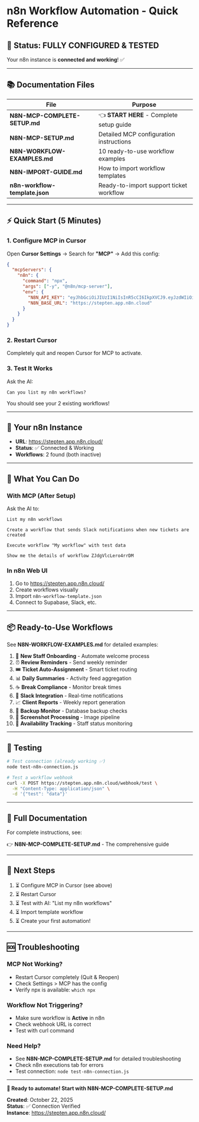 # n8n Workflow Automation - Quick Reference

## 🎉 Status: FULLY CONFIGURED & TESTED

Your n8n instance is **connected and working**! ✅

---

## 📚 Documentation Files

| File | Purpose |
|------|---------|
| **N8N-MCP-COMPLETE-SETUP.md** | 👈 **START HERE** - Complete setup guide |
| **N8N-MCP-SETUP.md** | Detailed MCP configuration instructions |
| **N8N-WORKFLOW-EXAMPLES.md** | 10 ready-to-use workflow examples |
| **N8N-IMPORT-GUIDE.md** | How to import workflow templates |
| **n8n-workflow-template.json** | Ready-to-import support ticket workflow |

---

## ⚡ Quick Start (5 Minutes)

### 1. Configure MCP in Cursor

Open **Cursor Settings** → Search for **"MCP"** → Add this config:

```json
{
  "mcpServers": {
    "n8n": {
      "command": "npx",
      "args": ["-y", "@n8n/mcp-server"],
      "env": {
        "N8N_API_KEY": "eyJhbGciOiJIUzI1NiIsInR5cCI6IkpXVCJ9.eyJzdWIiOiIxNGRkNGE1Yi02NWNhLTQwMjktYjQ1Zi0xMzFmNzNlODEwNGQiLCJpc3MiOiJuOG4iLCJhdWQiOiJwdWJsaWMtYXBpIiwiaWF0IjoxNzYxMTE5OTQ0fQ.-RvaXRwajrWG-FX60L2mnV7g7OKmJNbLc8cI8vgs2mE",
        "N8N_BASE_URL": "https://stepten.app.n8n.cloud"
      }
    }
  }
}
```

### 2. Restart Cursor

Completely quit and reopen Cursor for MCP to activate.

### 3. Test It Works

Ask the AI:
```
Can you list my n8n workflows?
```

You should see your 2 existing workflows!

---

## 🔗 Your n8n Instance

- **URL**: https://stepten.app.n8n.cloud/
- **Status**: ✅ Connected & Working
- **Workflows**: 2 found (both inactive)

---

## 🚀 What You Can Do

### With MCP (After Setup)

Ask the AI to:

```
List my n8n workflows
```

```
Create a workflow that sends Slack notifications when new tickets are created
```

```
Execute workflow "My workflow" with test data
```

```
Show me the details of workflow ZJdgVlcLero4rrDM
```

### In n8n Web UI

1. Go to https://stepten.app.n8n.cloud/
2. Create workflows visually
3. Import `n8n-workflow-template.json`
4. Connect to Supabase, Slack, etc.

---

## 📦 Ready-to-Use Workflows

See **N8N-WORKFLOW-EXAMPLES.md** for detailed examples:

1. 🎫 **New Staff Onboarding** - Automate welcome process
2. ⏰ **Review Reminders** - Send weekly reminder
3. 🎟️ **Ticket Auto-Assignment** - Smart ticket routing
4. 📊 **Daily Summaries** - Activity feed aggregation
5. ☕ **Break Compliance** - Monitor break times
6. 💬 **Slack Integration** - Real-time notifications
7. 📈 **Client Reports** - Weekly report generation
8. 💾 **Backup Monitor** - Database backup checks
9. 📸 **Screenshot Processing** - Image pipeline
10. 👥 **Availability Tracking** - Staff status monitoring

---

## 🔧 Testing

```bash
# Test connection (already working ✅)
node test-n8n-connection.js

# Test a workflow webhook
curl -X POST https://stepten.app.n8n.cloud/webhook/test \
  -H "Content-Type: application/json" \
  -d '{"test": "data"}'
```

---

## 📖 Full Documentation

For complete instructions, see:

👉 **N8N-MCP-COMPLETE-SETUP.md** - The comprehensive guide

---

## 🎯 Next Steps

1. ⏳ Configure MCP in Cursor (see above)
2. ⏳ Restart Cursor
3. ⏳ Test with AI: "List my n8n workflows"
4. ⏳ Import template workflow
5. ⏳ Create your first automation!

---

## 🆘 Troubleshooting

### MCP Not Working?
- Restart Cursor completely (Quit & Reopen)
- Check Settings > MCP has the config
- Verify npx is available: `which npx`

### Workflow Not Triggering?
- Make sure workflow is **Active** in n8n
- Check webhook URL is correct
- Test with curl command

### Need Help?
- See **N8N-MCP-COMPLETE-SETUP.md** for detailed troubleshooting
- Check n8n executions tab for errors
- Test connection: `node test-n8n-connection.js`

---

**🚀 Ready to automate! Start with N8N-MCP-COMPLETE-SETUP.md**

**Created**: October 22, 2025  
**Status**: ✅ Connection Verified  
**Instance**: https://stepten.app.n8n.cloud/

